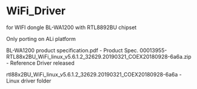 # WiFi_Driver
for WIFI dongle BL-WA1200 with RTL8892BU chipset

Only porting on ALi platform

BL-WA1200 product specification.pdf - Product Spec.
00013955-RTL88x2BU_WiFi_linux_v5.6.1.2_32629.20190321_COEX20180928-6a6a.zip - Reference Driver released

rtl88x2BU_WiFi_linux_v5.6.1.2_32629.20190321_COEX20180928-6a6a - Linux driver folder


